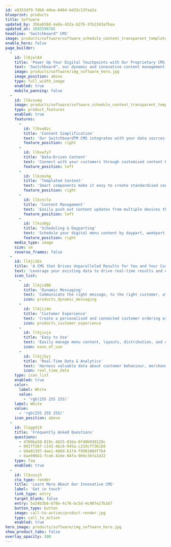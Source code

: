 ```yaml
---
id: a9353df9-7db6-4dea-8464-bd33c13faa2a
blueprint: products
title: Software
updated_by: 356ab58d-4a8a-432a-b276-3fb2343afbaa
updated_at: 1692596785
headline: 'Switchboard™️ CMS'
image: products/software/software_schedule_content_transparent_templated_content.png
enable_hero: false
page_builder:
  -
    id: ll6jel84
    title: 'Power Up Your Digital Touchpoints with Our Proprietary CMS'
    text: 'Switchboard™, our dynamic and innovative content management system (CMS) offers sophisticated integration capabilities and creates a seamless, connected ecosystem for your brand. Enjoy a single solution that enables dynamic, data-driven menu content across all hardware touchpoints and ensures an engaging ordering experience for customers.'
    image: products/software/img_software_hero.jpg
    image_position: above
    type: full_width_image
    enabled: true
    mobile_panning: false
  -
    id: llbvsumq
    image: products/software/software_schedule_content_transparent_templated_content.png
    type: product_features
    enabled: true
    features:
      -
        id: llbvw8zc
        title: 'Content Simplification'
        text: 'Our SwitchboardTM CMS integrates with your data sources and systems to simplify content creation and distribution processes to meet all digital touchpoints.'
        feature_position: right
      -
        id: llbvwfy7
        title: 'Data-Driven Content'
        text: 'Connect with your customers through customised content based on weather, customer identification, live order basket, segmentation, live transactions, location, externally managed menu and pricing data, plus much more.'
        feature_position: left
      -
        id: llkcmshg
        title: 'Templated Content'
        text: 'Smart components make it easy to create standardised content templates that can be adapted based on location and attributes.'
        feature_position: right
      -
        id: llkcnclo
        title: 'Content Management'
        text: 'Easily push out content updates from multiple devices through our centralised asset management capabilities.'
        feature_position: left
      -
        id: llkco0gi
        title: 'Scheduling & Dayparting'
        text: 'Schedule your digital menu content by daypart, weekpart, season, promotions, and more within our SwitchboardTM CMS dashboard.'
        feature_position: right
    media_type: image
    size: sm
    reverse_frames: false
  -
    id: ll4ji16s
    title: 'A CMS that Drives Unparalleled Results for You and Your Customers'
    text: 'Leverage your existing data to drive real-time results and efficiencies – such as higher average check, reduced wait times, and increased order accuracy – with our custom-built SwitchboardTM CMS digital menu board software.'
    icon_list:
      -
        id: ll4jid06
        title: 'Dynamic Messaging'
        text: 'Communicate the right message, to the right customer, at the right time by leveraging data integrations and programmable logic.'
        icon: products_dynamic_messaging
      -
        id: ll4jij4o
        title: 'Customer Experience'
        text: 'Create a personalised and connected customer ordering experience across all internal and external touchpoints.'
        icon: products_customer_experience
      -
        id: ll4jiuja
        title: 'Easy to Use'
        text: 'Easily manage menu content, layouts, distribution, and updates, while providing a range of content management access to your team, as needed.'
        icon: ease_of_use
      -
        id: ll4jj5yj
        title: 'Real-Time Data & Analytics'
        text: 'Harness valuable data about customer behaviour, merchandising results, menu layout, and content performance to drive real-time ROI.'
        icon: real_time_data
    type: icon_list
    enabled: true
    color:
      label: White
      value:
        - 'rgb(255 255 255)'
    label: White
    value:
      - 'rgb(255 255 255)'
    icon_position: above
  -
    id: llagpdj9
    title: 'Frequently Asked Questions'
    questions:
      - 4760ba50-819c-4625-83da-0f40b930128c
      - 091ff26f-c143-4bc6-945a-c219cff361b9
      - b9a01397-4ae1-408d-b174-f998100df7b4
      - dae996b1-fce6-41de-94fa-969c3bfa1d22
    type: faq
    enabled: true
  -
    id: ll5usujh
    cta_type: render
    title: 'Learn More About Our Innovative CMS'
    label: 'Get in touch'
    link_type: entry
    target_blank: false
    entry: 5a24b3b6-b78e-4c76-bc5d-4c907e27b167
    button_type: button
    image: call-to-action/product-render.jpg
    type: call_to_action
    enabled: true
hero_image: products/software/img_software_hero.jpg
show_product_tabs: false
overlay_opacity: 100
---
```

